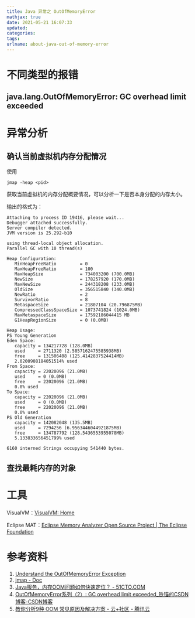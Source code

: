 ```yaml
---
title: Java 异常之 OutOfMemoryError
mathjax: true
date: 2021-05-21 16:07:33
updated:
categories:
tags:
urlname: about-java-out-of-memory-error
---
```




<!-- more -->





# 不同类型的报错



## java.lang.OutOfMemoryError: GC overhead limit exceeded







# 异常分析

## 确认当前虚拟机内存分配情况

使用

```
jmap -heap <pid>
```

获取当前虚拟机的内存分配概要情况，可以分析一下是否本身分配的内存太小。

输出的格式为：

```
Attaching to process ID 19416, please wait...
Debugger attached successfully.
Server compiler detected.
JVM version is 25.292-b10

using thread-local object allocation.
Parallel GC with 10 thread(s)

Heap Configuration:
   MinHeapFreeRatio         = 0
   MaxHeapFreeRatio         = 100
   MaxHeapSize              = 734003200 (700.0MB)
   NewSize                  = 178257920 (170.0MB)
   MaxNewSize               = 244318208 (233.0MB)
   OldSize                  = 356515840 (340.0MB)
   NewRatio                 = 2
   SurvivorRatio            = 8
   MetaspaceSize            = 21807104 (20.796875MB)
   CompressedClassSpaceSize = 1073741824 (1024.0MB)
   MaxMetaspaceSize         = 17592186044415 MB
   G1HeapRegionSize         = 0 (0.0MB)

Heap Usage:
PS Young Generation
Eden Space:
   capacity = 134217728 (128.0MB)
   used     = 2711320 (2.5857162475585938MB)
   free     = 131506408 (125.4142837524414MB)
   2.0200908184051514% used
From Space:
   capacity = 22020096 (21.0MB)
   used     = 0 (0.0MB)
   free     = 22020096 (21.0MB)
   0.0% used
To Space:
   capacity = 22020096 (21.0MB)
   used     = 0 (0.0MB)
   free     = 22020096 (21.0MB)
   0.0% used
PS Old Generation
   capacity = 142082048 (135.5MB)
   used     = 7294256 (6.9563446044921875MB)
   free     = 134787792 (128.5436553955078MB)
   5.133833656451799% used

6160 interned Strings occupying 541440 bytes.
```



## 查找最耗内存的对象





# 工具

VisualVM：[VisualVM: Home](https://visualvm.github.io/)

Eclipse MAT：[Eclipse Memory Analyzer Open Source Project | The Eclipse Foundation](https://www.eclipse.org/mat/)



# 参考资料

1. [Understand the OutOfMemoryError Exception](https://docs.oracle.com/javase/8/docs/technotes/guides/troubleshoot/memleaks002.html)
2. [jmap - Doc](https://docs.oracle.com/javase/8/docs/technotes/tools/unix/jmap.html)
3. [Java服务，内存OOM问题如何快速定位？ - 51CTO.COM](https://zhuanlan.51cto.com/art/201911/605390.htm)
4. [OutOfMemoryError系列（2）: GC overhead limit exceeded_铁锚的CSDN博客-CSDN博客](https://blog.csdn.net/renfufei/article/details/77585294)
5. [教你分析9种 OOM 常见原因及解决方案 - 云+社区 - 腾讯云](https://cloud.tencent.com/developer/article/1480668)



